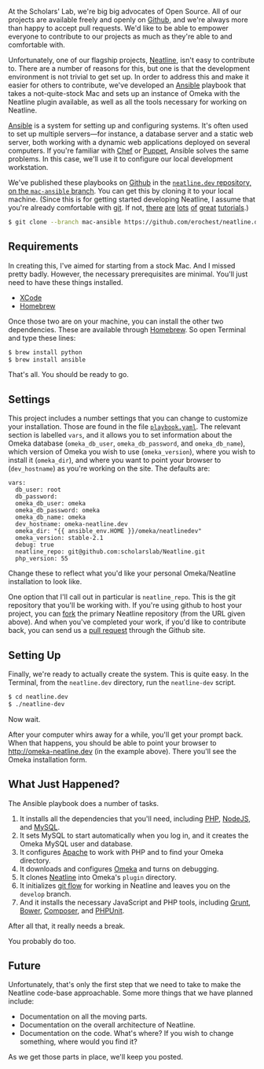 
At the Scholars' Lab, we're big big advocates of Open Source. All of our projects are available freely and openly on [Github][gh], and we're always more than happy to accept pull requests. We'd like to be able to empower everyone to contribute to our projects as much as they're able to and comfortable with.

Unfortunately, one of our flagship projects, [Neatline][nl], isn't easy to contribute to. There are a number of reasons for this, but one is that the development environment is not trivial to get set up. In order to address this and make it easier for others to contribute, we've developed an [Ansible][ansible] playbook that takes a not-quite-stock Mac and sets up an instance of Omeka with the Neatline plugin available, as well as all the tools necessary for working on Neatline.

[Ansible][ansible] is a system for setting up and configuring systems. It's often used to set up multiple servers—for instance, a database server and a static web server, both working with a dynamic web applications deployed on several computers. If you're familiar with [Chef][chef] or [Puppet][puppet], Ansible solves the same problems. In this case, we'll use it to configure our local development workstation.

We've published these playbooks on [Github][gh] in the [`neatline.dev` repository, on the `mac-ansible` branch][nldev]. You can get this by cloning it to your local machine. (Since this is for getting started developing Neatline, I assume that you're already comfortable with [git][git]. If not, [there][git1] [are][git2] [lots][git3] [of][git4] [great][git5] [tutorials][git6].)

```bash
$ git clone --branch mac-ansible https://github.com/erochest/neatline.dev.git
```

## Requirements

In creating this, I've aimed for starting from a stock Mac. And I missed pretty badly. However, the necessary prerequisites are minimal. You'll just need to have these things installed.

* [XCode][xcode]
* [Homebrew][brew]

Once those two are on your machine, you can install the other two dependencies. These are available through [Homebrew][brew]. So open Terminal and type these lines:

```bash
$ brew install python
$ brew install ansible
```

That's all. You should be ready to go.

## Settings

This project includes a number settings that you can change to customize your installation. Those are found in the file [`playbook.yaml`][playbook]. The relevant section is labelled `vars`, and it allows you to set information about the Omeka database (`omeka_db_user`, `omeka_db_password`, and `omeka_db_name`), which version of Omeka you wish to use (`omeka_version`), where you wish to install it (`omeka_dir`), and where you want to point your browser to (`dev_hostname`) as you're working on the site. The defaults are:

```
vars:
  db_user: root
  db_password:
  omeka_db_user: omeka
  omeka_db_password: omeka
  omeka_db_name: omeka
  dev_hostname: omeka-neatline.dev
  omeka_dir: "{{ ansible_env.HOME }}/omeka/neatlinedev"
  omeka_version: stable-2.1
  debug: true
  neatline_repo: git@github.com:scholarslab/Neatline.git
  php_version: 55
```

Change these to reflect what you'd like your personal Omeka/Neatline installation to look like.

One option that I'll call out in particular is `neatline_repo`. This is the git repository that you'll be working with. If you're using github to host your project, you can [fork][fork] the primary Neatline repository (from the URL given above). And when you've completed your work, if you'd like to contribute back, you can send us a [pull request][pullrequest] through the Github site.

## Setting Up

Finally, we're ready to actually create the system. This is quite easy. In the Terminal, from the `neatline.dev` directory, run the `neatline-dev` script.

```bash
$ cd neatline.dev
$ ./neatline-dev
```

Now wait.

After your computer whirs away for a while, you'll get your prompt back. When that happens, you should be able to point your browser to http://omeka-neatline.dev (in the example above). There you'll see the Omeka installation form.

## What Just Happened?

The Ansible playbook does a number of tasks.

1. It installs all the dependencies that you'll need, including [PHP][phpnet], [NodeJS][node], and [MySQL][mysql].
1. It sets MySQL to start automatically when you log in, and it creates the Omeka MySQL user and database.
1. It configures [Apache][apache] to work with PHP and to find your Omeka directory.
1. It downloads and configures [Omeka][omeka] and turns on debugging.
1. It clones [Neatline][nl] into Omeka's `plugin` directory.
1. It initializes [git flow][flow] for working in Neatline and leaves you on the `develop` branch.
1. And it installs the necessary JavaScript and PHP tools, including [Grunt][grunt], [Bower][bower], [Composer][composer], and [PHPUnit][phpunit].

After all that, it really needs a break.

You probably do too.

## Future

Unfortunately, that's only the first step that we need to take to make the Neatline code-base approachable. Some more things that we have planned include:

* Documentation on all the moving parts.
* Documentation on the overall architecture of Neatline.
* Documentation on the code. What's where? If you wish to change something, where would you find it?

As we get those parts in place, we'll keep you posted.

[ansible]:http://www.ansible.com/
[apache]: http://httpd.apache.org/
[bower]: http://bower.io/
[brew]: http://brew.sh/
[chef]: http://www.getchef.com/
[composer]: https://getcomposer.org/
[flow]: https://github.com/nvie/gitflow
[fork]: https://help.github.com/articles/fork-a-repo
[gh]: https://github.com/
[git]: http://git-scm.com/
[git1]: http://rogerdudler.github.io/git-guide/
[git2]: https://try.github.io/
[git3]: http://www.git-tower.com/learn/
[git4]: http://gitimmersion.com/
[git5]: http://www.vogella.com/tutorials/Git/article.html
[git6]: http://git-scm.com/book
[grunt]: http://gruntjs.com/
[mysql]: http://www.mysql.com/
[nl]: http://neatline.org/
[nldev]: https://github.com/erochest/neatline.dev/tree/mac-ansible
[node]: http://nodejs.org/
[phpnet]: http://php.net/
[phpunit]: http://phpunit.de/
[playbook]: https://github.com/erochest/neatline.dev/blob/mac-ansible/playbook.yaml
[pullrequest]: https://help.github.com/articles/using-pull-requests
[puppet]: http://puppetlabs.com/
[omeka]: http://omeka.org/
[xcode]: https://itunes.apple.com/us/app/xcode/id497799835

